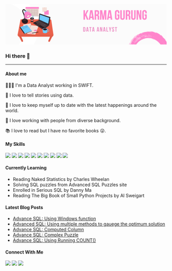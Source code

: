 <img src="Karma&#32Gurung.png" />


### Hi there 👋

---

#### About me

👩🏻‍💻 I'm a Data Analyst working in SWIFT. <br>

🧚 I love to tell stories using data.

📱 I love to keep myself up to date with the latest happenings around the world.

🏢 I love working with people from diverse background.

📚 I love to read but I have no favorite books 😜.

#### My Skills
<img src="https://img.shields.io/badge/Microsoft_Excel-217346?style=for-the-badge&logo=microsoft-excel&logoColor=white" /> <img src="https://img.shields.io/badge/PLSQL-F80000?style=for-the-badge&logo=oracle&logoColor=black" /> <img src="https://img.shields.io/badge/Tableau-E37400?style=for-the-badge&logo=Tableau&logoColor=white" /> <img src="https://img.shields.io/badge/Power_BI-ff5959.svg?style=for-the-badge&logoColor=white" /> <img src="https://img.shields.io/badge/Microstrategy-2bace5.svg?style=for-the-badge&logoColor=white" /> <img src="https://img.shields.io/badge/Google%20Analytics-f9ab00?style=for-the-badge&logo=google%20analytics&logoColor=white" /> <img src="https://img.shields.io/badge/Python-3776AB?style=for-the-badge&logo=python&logoColor=white" /> <img src="https://img.shields.io/badge/numpy-%23013243.svg?style=for-the-badge&logo=numpy&logoColor=white" /> <img src="https://img.shields.io/badge/matplotlib-%23150458.svg?style=for-the-badge&logoColor=white" /> <img src="https://img.shields.io/badge/seaborn-7ecaec.svg?style=for-the-badge&logoColor=white" />

#### Currently Learning
* Reading Naked Statistics by Charles Wheelan
* Solving SQL puzzles from Advanced SQL Puzzles site
* Enrolled in Serious SQL by Danny Ma
* Reading The Big Book of Small Python Projects by Al Sweigart

#### Latest Blog Posts
<!-- BLOG-POST-LIST:START -->
- [Advance SQL: Using Windows function](https://helokarma.com/2021/12/17/advance-sql-using-windows-function-2/)
- [Advanced SQL: Using multiple methods to gauege the optimum solution](https://helokarma.com/2021/12/17/advanced-sql-using-multiple-methods-to-gauege-the-optimum-solution/)
- [Advance SQL: Computed Column](https://helokarma.com/2021/12/15/advance-sql-computed-column/)
- [Advance SQL: Complex Puzzle](https://helokarma.com/2021/12/14/advance-sql-complex-puzzle/)
- [Advance SQL: Using Running COUNT&lpar;&rpar;](https://helokarma.com/2021/12/13/advance-sql-using-running-count/)
<!-- BLOG-POST-LIST:END -->

#### Connect With Me

<a href="https://www.linkedin.com/in/karma-dolma-gurung"><img src="https://img.shields.io/badge/linkedin-%230077B5.svg?style=for-the-badge&logo=linkedin&logoColor=white)&link=https://www.linkedin.com/in/karma-dolma-gurung" /></a>
<img src="https://img.shields.io/badge/karmadolma.grg@gmail.com-D14836?style=for-the-badge&logo=Gmail&logoColor=white)" />
<a href="https://helokarma.com//"><img src="https://img.shields.io/badge/Website-e1306c?style=for-the-badge&logoColor=white)&link=https://helokarma.com/" /></a>

<!--
**karmadolma/karmadolma** is a ✨ _special_ ✨ repository because its `README.md` (this file) appears on your GitHub profile.

Here are some ideas to get you started:

- 🔭 I’m currently working on ...
- 🌱 I’m currently learning ...
- 👯 I’m looking to collaborate on ...
- 🤔 I’m looking for help with ...
- 💬 Ask me about ...
- 📫 How to reach me: ...
- 😄 Pronouns: ...
- ⚡ Fun fact: ...
-->

